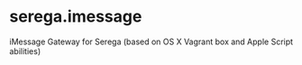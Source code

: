 # serega.imessage
iMessage Gateway for Serega (based on OS X Vagrant box and Apple Script abilities)
